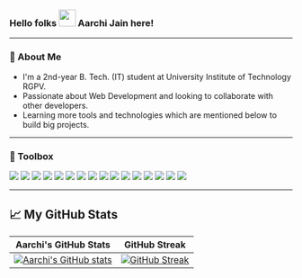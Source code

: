 ### Hello folks <img src="https://raw.githubusercontent.com/MartinHeinz/MartinHeinz/master/wave.gif" width="30px"> Aarchi Jain here!

---

### 🚀 About Me
- I'm a 2nd-year B. Tech. (IT) student at University Institute of Technology RGPV.
- Passionate about Web Development and looking to collaborate with other developers. 
- Learning more tools and technologies which are mentioned below to build big projects.

---

### 🧰 Toolbox
![](https://img.shields.io/badge/HTML5-E34F26?style=for-the-badge&logo=html5&logoColor=white)
![](https://img.shields.io/badge/CSS3-1572B6?style=for-the-badge&logo=css3&logoColor=white)
![](https://img.shields.io/badge/JavaScript-F7DF1E?style=for-the-badge&logo=javascript&logoColor=black)
![](https://img.shields.io/badge/Bootstrap-5A3C84?style=for-the-badge&logo=bootstrap&logoColor=white)
![](https://img.shields.io/badge/C%2B%2B-00599C?style=for-the-badge&logo=c%2B%2B&logoColor=white)
![](https://img.shields.io/badge/PHP-777BB4?style=for-the-badge&logo=php&logoColor=white)
![](https://img.shields.io/badge/Git-3E2C00?style=for-the-badge&logo=git&logoColor=F1502F)
![](https://img.shields.io/badge/GitHub-fafafa?style=for-the-badge&logo=github&logoColor=4078c0)
![](https://img.shields.io/badge/Markdown-000000?style=for-the-badge&logo=markdown&logoColor=white)
![](https://img.shields.io/badge/MySQL-005C84?style=for-the-badge&logo=mysql&logoColor=white)
![](https://img.shields.io/badge/Canva-%2300C4CC.svg?&style=for-the-badge&logo=Canva&logoColor=white)
![](https://img.shields.io/badge/Apache-D22128?style=for-the-badge&logo=Apache&logoColor=white)
![](https://img.shields.io/badge/firebase-ffca28?style=for-the-badge&logo=firebase&logoColor=black)
![](https://img.shields.io/badge/React-20232A?style=for-the-badge&logo=react&logoColor=61DAFB)
![](https://img.shields.io/badge/Tailwind_CSS-38B2AC?style=for-the-badge&logo=tailwind-css&logoColor=white)
![](https://img.shields.io/badge/Xampp-F37623?style=for-the-badge&logo=xampp&logoColor=white)


---
  
## &#x1f4c8; My GitHub Stats
| Aarchi's GitHub Stats | GitHub Streak |
| --- | --- |
[![Aarchi's GitHub stats](https://github-readme-stats.vercel.app/api?username=aarchijain1&show_icons=true)](https://github.com/aarchijain1) | [![GitHub Streak](https://github-readme-streak-stats.herokuapp.com?user=aarchijain1)](https://github.com/aarchijain1) |
